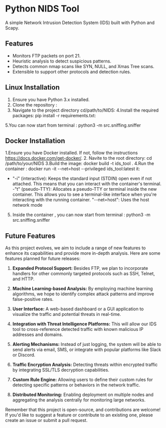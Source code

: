 # Python NIDS Tool

A simple Network Intrusion Detection System (IDS) built with Python and Scapy.

## Features

- Monitors FTP packets on port 21.
- Heuristic analysis to detect suspicious patterns.
- Detects common nmap scans like SYN, NULL, and Xmas Tree scans.
- Extensible to support other protocols and detection rules.

## Linux Installation

1. Ensure you have Python 3.x installed.
2. Clone the repository :
3. Navigate to the project directory cd/path/to/NIDS:
4.Install the required packages: pip install -r requirements.txt:

5.You can now start from terminal : python3 -m src.sniffing.sniffer


## Docker Installation
1.Ensure you have Docker installed. If not, follow the instructions https://docs.docker.com/get-docker/.
2. Navite to the root directory: cd /path/to/your/NIDS
3.Build the image: docker build -t ids_tool .
4.Run the container :
docker run -it --net=host --privileged ids_tool:latest
it:
- "-i" (interactive): Keeps the standard input (STDIN) open even if not attached. This means that you can interact with the container's terminal.
-"t" (pseudo-TTY): Allocates a pseudo-TTY or terminal inside the new container. This allows you to see a terminal-like interface when you're interacting with the running container.
"--net=host": Uses the host network mode
5. Inside the container , you can now start from terminal : python3 -m src.sniffing.sniffer

## Future Features

As this project evolves, we aim to include a range of new features to enhance its capabilities and provide more in-depth analysis. Here are some features planned for future releases:

1. **Expanded Protocol Support:** Besides FTP, we plan to incorporate handlers for other commonly targeted protocols such as SSH, Telnet, and HTTP.

2. **Machine Learning-based Analysis:** By employing machine learning algorithms, we hope to identify complex attack patterns and improve false-positive rates.

3. **User Interface:** A web-based dashboard or a GUI application to visualize the traffic and potential threats in real-time.

4. **Integration with Threat Intelligence Platforms:** This will allow our IDS tool to cross-reference detected traffic with known malicious IP addresses and domains.

5. **Alerting Mechanisms:** Instead of just logging, the system will be able to send alerts via email, SMS, or integrate with popular platforms like Slack or Discord.

6. **Traffic Encryption Analysis:** Detecting threats within encrypted traffic by integrating SSL/TLS decryption capabilities.

7. **Custom Rule Engine:** Allowing users to define their custom rules for detecting specific patterns or behaviors in the network traffic.

8. **Distributed Monitoring:** Enabling deployment on multiple nodes and aggregating the analysis centrally for monitoring large networks.

Remember that this project is open-source, and contributions are welcome! If you'd like to suggest a feature or contribute to an existing one, please create an issue or submit a pull request.

